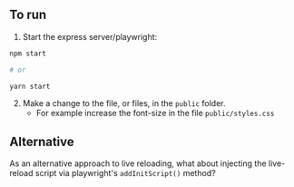 
## To run

1. Start the express server/playwright:

```sh
npm start

# or

yarn start
```

2. Make a change to the file, or files, in the `public` folder.
	+ For example increase the font-size in the file `public/styles.css`

## Alternative

As an alternative approach to live reloading, what about injecting the live-reload script via playwright's `addInitScript()` method?